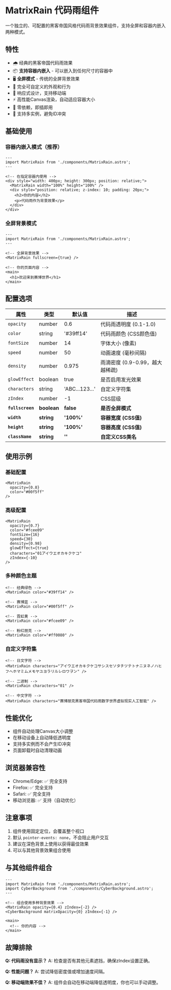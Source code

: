 # MatrixRain 代码雨组件

一个独立的、可配置的黑客帝国风格代码雨背景效果组件，支持全屏和容器内嵌入两种模式。

## 特性

- 🌧️ 经典的黑客帝国代码雨效果
- 📦 **支持容器内嵌入** - 可以嵌入到任何尺寸的容器中
- 🖥️ **全屏模式** - 传统的全屏背景效果
- 🎨 完全可自定义的外观和行为
- 📱 响应式设计，支持移动端
- ⚡ 高性能Canvas渲染，自动适应容器大小
- 🔧 零依赖，即插即用
- 🎯 支持多实例，避免ID冲突

## 基础使用

### 容器内嵌入模式（推荐）

```astro
---
import MatrixRain from './components/MatrixRain.astro';
---

<!-- 在指定容器内使用 -->
<div style="width: 400px; height: 300px; position: relative;">
  <MatrixRain width="100%" height="100%" />
  <div style="position: relative; z-index: 10; padding: 20px;">
    <h2>你的内容</h2>
    <p>代码雨作为背景效果</p>
  </div>
</div>
```

### 全屏背景模式

```astro
---
import MatrixRain from './components/MatrixRain.astro';
---

<!-- 全屏背景效果 -->
<MatrixRain fullscreen={true} />

<!-- 你的页面内容 -->
<main>
  <h1>欢迎来到赛博世界</h1>
</main>
```

## 配置选项

| 属性 | 类型 | 默认值 | 描述 |
|------|------|--------|------|
| `opacity` | number | 0.6 | 代码雨透明度 (0.1-1.0) |
| `color` | string | '#39ff14' | 代码雨颜色 (CSS颜色值) |
| `fontSize` | number | 14 | 字体大小 (像素) |
| `speed` | number | 50 | 动画速度 (毫秒间隔) |
| `density` | number | 0.975 | 雨滴密度 (0.9-0.99，越大越稀疏) |
| `glowEffect` | boolean | true | 是否启用发光效果 |
| `characters` | string | 'ABC...123...' | 自定义字符集 |
| `zIndex` | number | -1 | CSS层级 |
| **`fullscreen`** | **boolean** | **false** | **是否全屏模式** |
| **`width`** | **string** | **'100%'** | **容器宽度 (CSS值)** |
| **`height`** | **string** | **'100%'** | **容器高度 (CSS值)** |
| **`className`** | **string** | **''** | **自定义CSS类名** |

## 使用示例

### 基础配置

```astro
<MatrixRain 
  opacity={0.8}
  color="#00f5ff"
/>
```

### 高级配置

```astro
<MatrixRain 
  opacity={0.7}
  color="#fcee09"
  fontSize={16}
  speed={30}
  density={0.98}
  glowEffect={true}
  characters="01アイウエオカキクケコ"
  zIndex={-10}
/>
```

### 多种颜色主题

```astro
<!-- 经典绿色 -->
<MatrixRain color="#39ff14" />

<!-- 赛博蓝 -->
<MatrixRain color="#00f5ff" />

<!-- 霓虹黄 -->
<MatrixRain color="#fcee09" />

<!-- 粉红朋克 -->
<MatrixRain color="#ff0080" />
```

### 自定义字符集

```astro
<!-- 日文字符 -->
<MatrixRain characters="アイウエオカキクケコサシスセソタチツテトナニヌネノハヒフヘホマミムメモヤユヨラリルレロワヲン" />

<!-- 二进制 -->
<MatrixRain characters="01" />

<!-- 中文字符 -->
<MatrixRain characters="赛博朋克黑客帝国代码雨数字世界虚拟现实人工智能" />
```

## 性能优化

- 组件自动处理Canvas大小调整
- 在移动设备上自动降低透明度
- 支持多实例而不会产生ID冲突
- 页面卸载时自动清理动画

## 浏览器兼容性

- Chrome/Edge: ✅ 完全支持
- Firefox: ✅ 完全支持  
- Safari: ✅ 完全支持
- 移动浏览器: ✅ 支持（自动优化）

## 注意事项

1. 组件使用固定定位，会覆盖整个视口
2. 默认 `pointer-events: none`，不会阻止用户交互
3. 建议在深色背景上使用以获得最佳效果
4. 可以与其他背景效果组合使用

## 与其他组件组合

```astro
---
import MatrixRain from './components/MatrixRain.astro';
import CyberBackground from './components/CyberBackground.astro';
---

<!-- 组合使用多种背景效果 -->
<MatrixRain opacity={0.4} zIndex={-2} />
<CyberBackground matrixOpacity={0} zIndex={-1} />

<main>
  <!-- 你的内容 -->
</main>
```

## 故障排除

**Q: 代码雨没有显示？**
A: 检查是否有其他元素遮挡，确保zIndex设置正确。

**Q: 性能问题？**
A: 尝试降低密度值或增加速度间隔。

**Q: 移动端效果不佳？**
A: 组件会自动在移动端降低透明度，你也可以手动调整。
